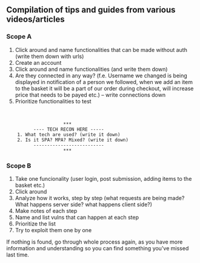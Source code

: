 ## Compilation of tips and guides from various videos/articles

### Scope A

1. Click around and name functionalities that can be made without auth (write them down with urls)
2. Create an account
3. Click around and name functionalities (and write them down)
5. Are they connected in any way? (f.e. Username we changed is being displayed in notification of a person we followed, when we add an item to the basket it will be a part of our order during checkout, will increase price that needs to be payed etc.) – write connections down
4. Prioritize functionalities to test
<br>

```
                     ***
          ---- TECH RECON HERE ----- 
    1. What tech are used? (write it down)
    2. Is it SPA? MPA? Mixed? (write it down)
          --------------------------
                     ***
```

### Scope B

1. Take one funcionality (user login, post submission, adding items to the basket etc.)
2. Click around
3. Analyze how it works, step by step (what requests are being made? What happens server side? what happens client side?)
5. Make notes of each step
4. Name and list vulns that can happen at each step
5. Prioritize the list
5. Try to exploit them one by one


If nothing is found, go through whole process again, as you have more information and understanding so you can find something you've missed last time.
